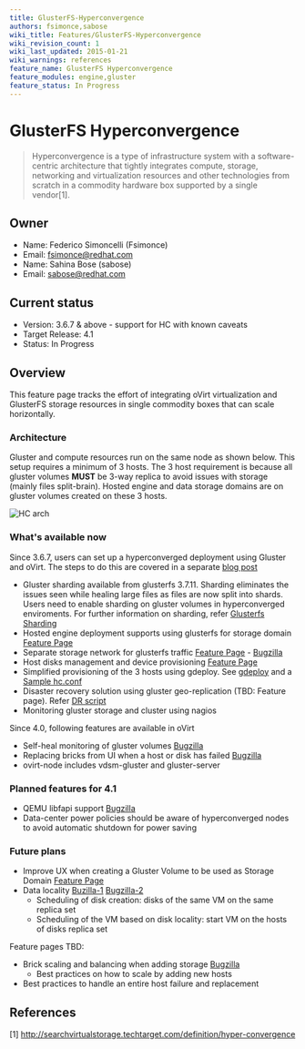 ```yaml
---
title: GlusterFS-Hyperconvergence
authors: fsimonce,sabose
wiki_title: Features/GlusterFS-Hyperconvergence
wiki_revision_count: 1
wiki_last_updated: 2015-01-21
wiki_warnings: references
feature_name: GlusterFS Hyperconvergence
feature_modules: engine,gluster
feature_status: In Progress
---
```


# GlusterFS Hyperconvergence

> Hyperconvergence is a type of infrastructure system with a software-centric architecture that tightly integrates compute, storage, networking and virtualization resources and other technologies from scratch in a commodity hardware box supported by a single vendor[1].

## Owner

*   Name: Federico Simoncelli (Fsimonce)
*   Email: <fsimonce@redhat.com>
*   Name: Sahina Bose (sabose)
*   Email: <sabose@redhat.com>

## Current status

*   Version: 3.6.7 & above - support for HC with known caveats
*   Target Release: 4.1
*   Status: In Progress

## Overview

This feature page tracks the effort of integrating oVirt virtualization and GlusterFS storage resources in single commodity boxes that can scale horizontally.

### Architecture

Gluster and compute resources run on the same node as shown below. This setup requires a minimum of 3 hosts. The 3 host requirement is because all gluster volumes **MUST** be 3-way replica to avoid issues with storage (mainly files split-brain). Hosted engine and data storage domains are on gluster volumes created on these 3 hosts.

![HC arch](/images/wiki/hc-arch.png)

### What's available now

Since 3.6.7, users can set up a hyperconverged deployment using Gluster and oVirt. The steps to do this are covered in a separate [blog post](http://blogs-ramesh.blogspot.in/2016/01/ovirt-and-gluster-hyperconvergence.html)

*  Gluster sharding available from glusterfs 3.7.11. Sharding eliminates the issues seen while healing large files as files are now split into shards. Users need to enable sharding on gluster volumes in hyperconverged enviroments. For further information on sharding, refer [Glusterfs Sharding](http://blog.gluster.org/2015/12/introducing-shard-translator/)
*  Hosted engine deployment supports using glusterfs for storage domain [Feature Page](../engine/self-hosted-engine-gluster-support)
*  Separate storage network for glusterfs traffic [Feature Page](/develop/release-management/features/network/select-network-for-gluster/) - [Bugzilla](https://bugzilla.redhat.com/1049994)
*  Host disks management and device provisioning [Feature Page](/develop/release-management/features/gluster/glusterhostdiskmanagement/)
*  Simplified provisioning of the 3 hosts using gdeploy. See [gdeploy](http://gdeploy.readthedocs.io/) and a [Sample hc.conf](https://github.com/gluster/gdeploy/blob/2.0/examples/hc.conf)
*  Disaster recovery solution using gluster geo-replication (TBD: Feature page). Refer [DR script](https://github.com/sabose/ovirt-georep-backup)
*  Monitoring gluster storage and cluster using nagios

Since 4.0, following features are available in oVirt

*  Self-heal monitoring of gluster volumes [Bugzilla](https://bugzilla.redhat.com/show_bug.cgi?id=1205641)
*  Replacing bricks from UI when a host or disk has failed [Bugzilla](https://bugzilla.redhat.com/show_bug.cgi?id=1213309)
*  ovirt-node includes vdsm-gluster and gluster-server

### Planned features for 4.1

*   QEMU libfapi support [Bugzilla](https://bugzilla.redhat.com/1177776)
*   Data-center power policies should be aware of hyperconverged nodes to avoid automatic shutdown for power saving

### Future plans

*   Improve UX when creating a Gluster Volume to be used as Storage Domain [Feature Page](/develop/release-management/features/storage/glusterfs-storage-domain/#usability-enhancements-in-ovirt-3.6)
*   Data locality [Buzilla-1](https://bugzilla.redhat.com/1177790) [Bugzilla-2](https://bugzilla.redhat.com/1177791)
    -   Scheduling of disk creation: disks of the same VM on the same replica set
    -   Scheduling of the VM based on disk locality: start VM on the hosts of disks replica set

Feature pages TBD:

*   Brick scaling and balancing when adding storage [Bugzilla](https://bugzilla.redhat.com/1177773)
    -   Best practices on how to scale by adding new hosts
*   Best practices to handle an entire host failure and replacement


## References

<references />

[1] <http://searchvirtualstorage.techtarget.com/definition/hyper-convergence>
